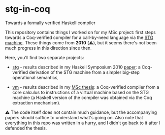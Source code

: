 # stg-in-coq
Towards a formally verified Haskell compiler

This repository contains things I worked on for my MSc project: first steps towards a Coq-verified compiler for a call-by-need language via the [STG machine](https://www.microsoft.com/en-us/research/wp-content/uploads/1992/04/spineless-tagless-gmachine.pdf). These things come from __2010__ (:warning:), but it seems there's not been much progress in this direction since then.

Here, you'll find two separate projects:

- [stg](stg) - results described in my Haskell Symposium 2010 [paper](stg/pirog-biernacki-hs10.pdf): a Coq-verified derivation of the STG machine from a simpler big-step operational semantics,

- [vm](vm) - results described in my [MSc thesis](vm/thesis.pdf): a Coq-verified compiler from a core calculus to instructions of a virtual machine based on the STG machine (a Haskell version of the compiler was obtained via the Coq extraction mechanism).

:warning: The code itself does not contain much guidance, but the accompanying papers should suffice to understand what's going on. Also note that everything in this repo was written in a hurry, and I didn't go back to it after I defended the thesis.
